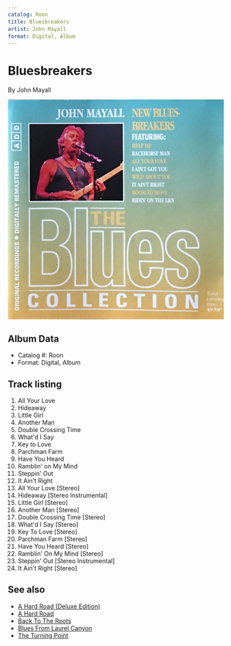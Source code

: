 ```yaml
---
catalog: Roon
title: Bluesbreakers
artist: John Mayall
format: Digital, Album
---
```


# Bluesbreakers

By John Mayall

![](../../assets/albumcovers/John_Mayall-Bluesbreakers.png)

## Album Data

- Catalog #: Roon
- Format: Digital, Album


## Track listing


1. All Your Love
2. Hideaway
3. Little Girl
4. Another Man
5. Double Crossing Time
6. What'd I Say
7. Key to Love
8. Parchman Farm
9. Have You Heard
10. Ramblin' on My Mind
11. Steppin' Out
12. It Ain't Right
13. All Your Love [Stereo]
14. Hideaway [Stereo Instrumental]
15. Little Girl [Stereo]
16. Another Man [Stereo]
17. Double Crossing Time [Stereo]
18. What'd I Say [Stereo]
19. Key To Love [Stereo]
20. Parchman Farm [Stereo]
21. Have You Heard [Stereo]
22. Ramblin' On My Mind [Stereo]
23. Steppin' Out [Stereo Instrumental]
24. It Ain't Right [Stereo]


## See also

- [A Hard Road (Deluxe Edition)](A_Hard_Road_Deluxe_Edition.md)
- [A Hard Road](A_Hard_Road.md)
- [Back To The Roots](Back_To_The_Roots.md)
- [Blues From Laurel Canyon](Blues_From_Laurel_Canyon.md)
- [The Turning Point](The_Turning_Point.md)
